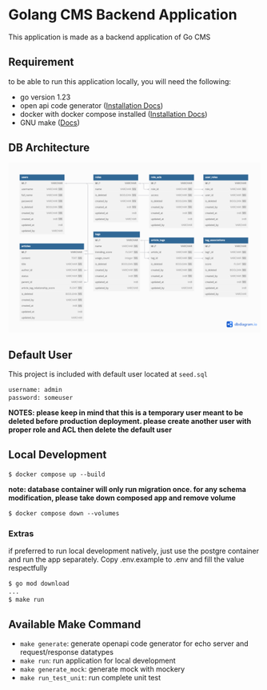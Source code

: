 # Golang CMS Backend Application
This application is made as a backend application of Go CMS

## Requirement
to be able to run this application locally, you will need the following:
- go version 1.23
- open api code generator ([Installation Docs](https://github.com/oapi-codegen/oapi-codegen))
- docker with docker compose installed ([Installation Docs](https://docs.docker.com/engine/install/))
- GNU make ([Docs](https://www.gnu.org/software/make/))

## DB Architecture
![DB Architecture](ddl.png)

## Default User
This project is included with default user located at `seed.sql`

```
username: admin
password: someuser
```
**NOTES: please keep in mind that this is a temporary user meant to be deleted before production deployment. please create another user with proper role and ACL then delete the default user**

## Local Development
```
$ docker compose up --build
```

**note: database container will only run migration once. for any schema modification, please take down composed app and remove volume**
```
$ docker compose down --volumes
```

### Extras
if preferred to run local development natively, just use the postgre container and run the app separately. Copy .env.example to .env and fill the value respectfully

```
$ go mod download
...
$ make run
```

## Available Make Command
- `make generate`: generate openapi code generator for echo server and request/response datatypes
- `make run`: run application for local development
- `make generate_mock`: generate mock with mockery
- `make run_test_unit`: run complete unit test
